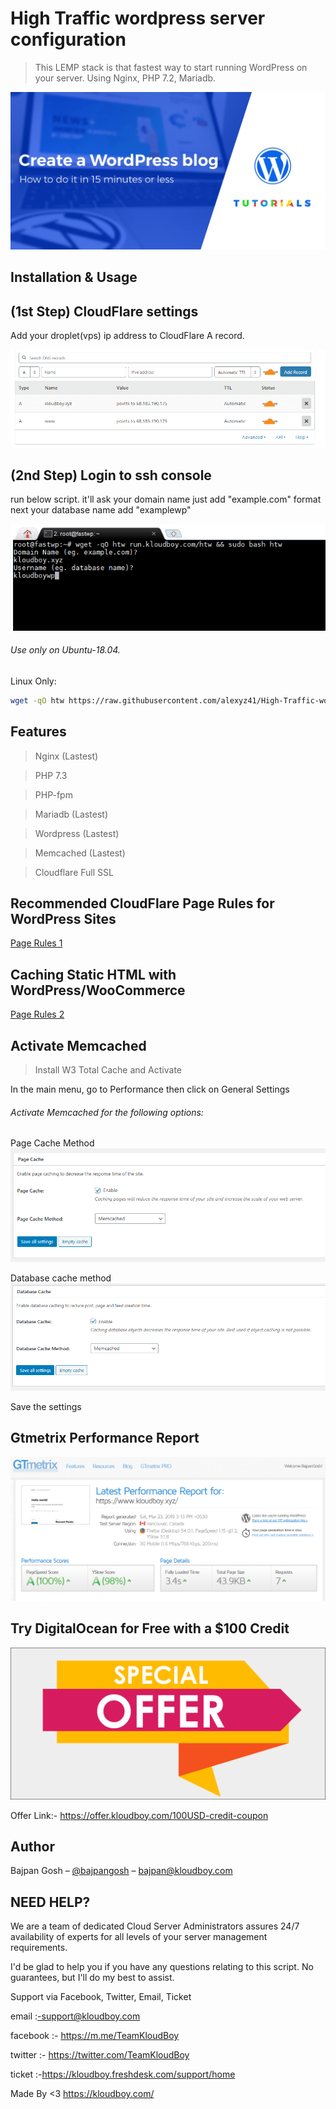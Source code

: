 # High Traffic wordpress server configuration
> This LEMP stack is that fastest way to start running WordPress on your server. Using Nginx, PHP 7.2, Mariadb.

![](wordpress.jpg)

## Installation & Usage

## (1st Step) CloudFlare settings

Add your droplet(vps) ip address to CloudFlare A record.

![](cf.png)

## (2nd Step) Login to ssh console

run below script. it'll ask your domain name just add "example.com" format next your database name add "examplewp"

![](tr.png)

###### Use only on Ubuntu-18.04.

Linux Only:

```sh
wget -qO htw https://raw.githubusercontent.com/alexyz41/High-Traffic-wordpress-server-configuration/master/wp-install.sh && sudo bash htw
```

## Features

> Nginx (Lastest)

> PHP 7.3

> PHP-fpm

> Mariadb (Lastest)

> Wordpress (Lastest)

> Memcached (Lastest)

> Cloudflare Full SSL

## Recommended CloudFlare Page Rules for WordPress Sites

[Page Rules 1](https://community.cloudflare.com/t/recommended-cloudflare-page-rules-for-wordpress-sites/12502)

## Caching Static HTML with WordPress/WooCommerce
[Page Rules 2](https://support.cloudflare.com/hc/en-us/articles/236166048-Caching-Static-HTML-with-WordPress-WooCommerce)

## Activate Memcached

>Install W3 Total Cache and Activate

In the main menu, go to Performance then click on General Settings
###### Activate Memcached for the following options:

Page Cache Method
![](pg.png)

Database cache method
![](db.png)

Save the settings

## Gtmetrix Performance Report

![](wp.png)

## Try DigitalOcean for Free with a $100 Credit

![](of.gif)

Offer Link:- https://offer.kloudboy.com/100USD-credit-coupon

## Author

Bajpan Gosh – [@bajpangosh](https://twitter.com/bajpangosh) – bajpan@kloudboy.com


## NEED HELP?

We are a team of dedicated Cloud Server Administrators assures 24/7 availability of experts for all levels of your server management requirements.

I'd be glad to help you if you have any questions relating to this script. No guarantees, but I'll do my best to assist.

Support via Facebook, Twitter, Email, Ticket

email    :-support@kloudboy.com

facebook :- https://m.me/TeamKloudBoy

twitter  :- https://twitter.com/TeamKloudBoy

ticket   :-https://kloudboy.freshdesk.com/support/home

Made By <3 https://kloudboy.com/

